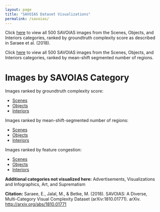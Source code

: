 ```yaml
---
layout: page
title: "SAVOIAS Dataset Visualizations"
permalink: /savoias/
---
```


Click [here](all-savoias-gt.html) to view
all 500 SAVOIAS images from the Scenes, Objects, and Interiors categories, ranked by groundtruth complexity score
as described in Saraee et al. (2018).

Click [here](all-savoias-regions.html) to view
all 500 SAVOIAS images from the Scenes, Objects, and Interiors categories, ranked by mean-shift segmented
number of regions.

# Images by SAVOIAS Category
Images ranked by groundtruth complexity score:
- [Scenes](scenes.html)
- [Objects](objects.html)
- [Interiors](interiors.html)

Images ranked by mean-shift-segmented number of regions:
- [Scenes](scenes-regions.html)
- [Objects](objects-regions.html)
- [Interiors](interiors-regions.html)

Images ranked by feature congestion:
- [Scenes](scenes-fc.html)
- [Objects](objects-fc.html)
- [Interiors](interiors-fc.html)

**Additional categories not visualized here:** Advertisements, Visualizations and
Infographics, Art, and Suprematism

**Citation:** Saraee, E., Jalal, M., & Betke, M. (2018). SAVOIAS: A Diverse, Multi-Category Visual Complexity Dataset (arXiv:1810.01771). arXiv. http://arxiv.org/abs/1810.01771
